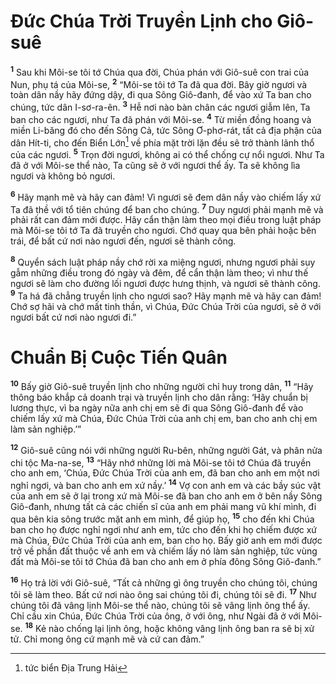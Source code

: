 # Ðức Chúa Trời Truyền Lịnh cho Giô-suê

<sup><b>1</b></sup> Sau khi Môi-se tôi tớ Chúa qua đời, Chúa phán với Giô-suê con trai của Nun, phụ tá của Môi-se, <sup><b>2</b></sup> “Môi-se tôi tớ Ta đã qua đời. Bây giờ ngươi và toàn dân nầy hãy đứng dậy, đi qua Sông Giô-đanh, để vào xứ Ta ban cho chúng, tức dân I-sơ-ra-ên. <sup><b>3</b></sup> Hễ nơi nào bàn chân các ngươi giẫm lên, Ta ban cho các ngươi, như Ta đã phán với Môi-se. <sup><b>4</b></sup> Từ miền đồng hoang và miền Li-băng đó cho đến Sông Cả, tức Sông Ơ-phơ-rát, tất cả địa phận của dân Hít-ti, cho đến Biển Lớn[^1-8ab4f0e7-b26e-4a45-9765-e831e51f1709] về phía mặt trời lặn đều sẽ trở thành lãnh thổ của các ngươi. <sup><b>5</b></sup> Trọn đời ngươi, không ai có thể chống cự nổi ngươi. Như Ta đã ở với Môi-se thể nào, Ta cũng sẽ ở với ngươi thể ấy. Ta sẽ không lìa ngươi và không bỏ ngươi.

<sup><b>6</b></sup> Hãy mạnh mẽ và hãy can đảm! Vì ngươi sẽ đem dân nầy vào chiếm lấy xứ Ta đã thề với tổ tiên chúng để ban cho chúng. <sup><b>7</b></sup> Duy ngươi phải mạnh mẽ và phải rất can đảm mới được. Hãy cẩn thận làm theo mọi điều trong luật pháp mà Môi-se tôi tớ Ta đã truyền cho ngươi. Chớ quay qua bên phải hoặc bên trái, để bất cứ nơi nào ngươi đến, ngươi sẽ thành công.

<sup><b>8</b></sup> Quyển sách luật pháp nầy chớ rời xa miệng ngươi, nhưng ngươi phải suy gẫm những điều trong đó ngày và đêm, để cẩn thận làm theo; vì như thế ngươi sẽ làm cho đường lối ngươi được hưng thịnh, và ngươi sẽ thành công. <sup><b>9</b></sup> Ta há đã chẳng truyền lịnh cho ngươi sao? Hãy mạnh mẽ và hãy can đảm! Chớ sợ hãi và chớ mất tinh thần, vì Chúa, Ðức Chúa Trời của ngươi, sẽ ở với ngươi bất cứ nơi nào ngươi đi.”

# Chuẩn Bị Cuộc Tiến Quân

<sup><b>10</b></sup> Bấy giờ Giô-suê truyền lịnh cho những người chỉ huy trong dân, <sup><b>11</b></sup> “Hãy thông báo khắp cả doanh trại và truyền lịnh cho dân rằng: ‘Hãy chuẩn bị lương thực, vì ba ngày nữa anh chị em sẽ đi qua Sông Giô-đanh để vào chiếm lấy xứ mà Chúa, Ðức Chúa Trời của anh chị em, ban cho anh chị em làm sản nghiệp.’”

<sup><b>12</b></sup> Giô-suê cũng nói với những người Ru-bên, những người Gát, và phân nửa chi tộc Ma-na-se, <sup><b>13</b></sup> “Hãy nhớ những lời mà Môi-se tôi tớ Chúa đã truyền cho anh em, ‘Chúa, Ðức Chúa Trời của anh em, đã ban cho anh em một nơi nghỉ ngơi, và ban cho anh em xứ nầy.’ <sup><b>14</b></sup> Vợ con anh em và các bầy súc vật của anh em sẽ ở lại trong xứ mà Môi-se đã ban cho anh em ở bên nầy Sông Giô-đanh, nhưng tất cả các chiến sĩ của anh em phải mang vũ khí mình, đi qua bên kia sông trước mặt anh em mình, để giúp họ, <sup><b>15</b></sup> cho đến khi Chúa ban cho họ được nghỉ ngơi như anh em, tức cho đến khi họ chiếm được xứ mà Chúa, Ðức Chúa Trời của anh em, ban cho họ. Bấy giờ anh em mới được trở về phần đất thuộc về anh em và chiếm lấy nó làm sản nghiệp, tức vùng đất mà Môi-se tôi tớ Chúa đã ban cho anh em ở phía đông Sông Giô-đanh.”

<sup><b>16</b></sup> Họ trả lời với Giô-suê, “Tất cả những gì ông truyền cho chúng tôi, chúng tôi sẽ làm theo. Bất cứ nơi nào ông sai chúng tôi đi, chúng tôi sẽ đi. <sup><b>17</b></sup> Như chúng tôi đã vâng lịnh Môi-se thể nào, chúng tôi sẽ vâng lịnh ông thể ấy. Chỉ cầu xin Chúa, Ðức Chúa Trời của ông, ở với ông, như Ngài đã ở với Môi-se. <sup><b>18</b></sup> Kẻ nào chống lại lịnh ông, hoặc không vâng lịnh ông ban ra sẽ bị xử tử. Chỉ mong ông cứ mạnh mẽ và cứ can đảm.”

[^1-8ab4f0e7-b26e-4a45-9765-e831e51f1709]: tức biển Ðịa Trung Hải
